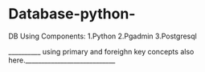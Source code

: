 # Database-python-
DB 
Using Components:
1.Python
2.Pgadmin
3.Postgresql

__________ using primary and foreighn key concepts also here.____________________________
